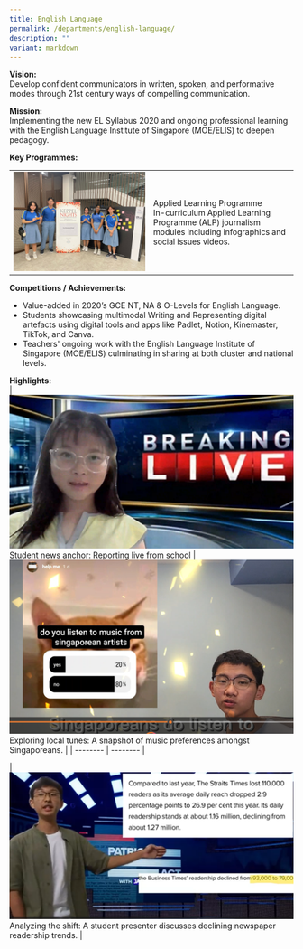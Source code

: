 ```yaml
---
title: English Language
permalink: /departments/english-language/
description: ""
variant: markdown
---
```

**Vision:** <br>
Develop confident communicators in written, spoken, and performative modes through 21st century ways of compelling communication.

**Mission: <br>**
Implementing the new EL Syllabus 2020 and ongoing professional learning with the English Language Institute of Singapore (MOE/ELIS) to deepen pedagogy.

**Key Programmes: <br>**

|  |    |
| -------- | -------- |
|![](/images/Departments/English/el_1_alp_keppelnights.jpg)    | Applied Learning Programme <br>In-curriculum Applied Learning Programme (ALP) journalism modules including infographics and social issues videos.     |

**Competitions / Achievements: <br>**
* Value-added in 2020’s GCE NT, NA &amp; O-Levels for English Language.
* Students showcasing multimodal Writing and Representing digital artefacts using digital tools and apps like Padlet, Notion, Kinemaster, TikTok, and Canva.
* Teachers' ongoing work with the English Language Institute of Singapore (MOE/ELIS) culminating in sharing at both cluster and national levels.

**Highlights: <br>**
|![](/images/Departments/English/2024_EL_2___Copy.png) <br>Student news anchor: Reporting live from school  | ![](/images/Departments/English/2024_EL_3___Copy.png) <br> Exploring local tunes: A snapshot of music preferences amongst Singaporeans. |
| -------- | -------- |


|![](/images/Departments/English/2024_EL_4___Copy.png) <br>Analyzing the shift: A student presenter discusses declining newspaper readership trends. |